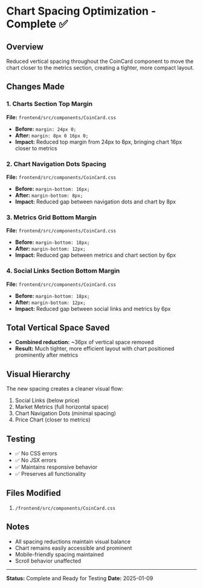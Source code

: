 # Chart Spacing Optimization - Complete ✅

## Overview
Reduced vertical spacing throughout the CoinCard component to move the chart closer to the metrics section, creating a tighter, more compact layout.

## Changes Made

### 1. Charts Section Top Margin
**File:** `frontend/src/components/CoinCard.css`
- **Before:** `margin: 24px 0;`
- **After:** `margin: 8px 0 16px 0;`
- **Impact:** Reduced top margin from 24px to 8px, bringing chart 16px closer to metrics

### 2. Chart Navigation Dots Spacing
**File:** `frontend/src/components/CoinCard.css`
- **Before:** `margin-bottom: 16px;`
- **After:** `margin-bottom: 8px;`
- **Impact:** Reduced gap between navigation dots and chart by 8px

### 3. Metrics Grid Bottom Margin
**File:** `frontend/src/components/CoinCard.css`
- **Before:** `margin-bottom: 18px;`
- **After:** `margin-bottom: 12px;`
- **Impact:** Reduced gap between metrics and chart section by 6px

### 4. Social Links Section Bottom Margin
**File:** `frontend/src/components/CoinCard.css`
- **Before:** `margin-bottom: 18px;`
- **After:** `margin-bottom: 12px;`
- **Impact:** Reduced gap between social links and metrics by 6px

## Total Vertical Space Saved
- **Combined reduction:** ~36px of vertical space removed
- **Result:** Much tighter, more efficient layout with chart positioned prominently after metrics

## Visual Hierarchy
The new spacing creates a cleaner visual flow:
1. Social Links (below price)
2. Market Metrics (full horizontal space)
3. Chart Navigation Dots (minimal spacing)
4. Price Chart (closer to metrics)

## Testing
- ✅ No CSS errors
- ✅ No JSX errors
- ✅ Maintains responsive behavior
- ✅ Preserves all functionality

## Files Modified
1. `/frontend/src/components/CoinCard.css`

## Notes
- All spacing reductions maintain visual balance
- Chart remains easily accessible and prominent
- Mobile-friendly spacing maintained
- Scroll behavior unaffected

---
**Status:** Complete and Ready for Testing
**Date:** 2025-01-09
